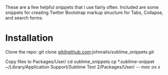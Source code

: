 These are a few helpful snippets that i use fairly often. Included are some snippets for creating Twitter Bootstrap markup structure for Tabs, Collapse, and search forms.

# Installation
Clone the repo:
    git clone git@github.com:johnrails/sublime_snippets.git

Copy files to Packages/User/
    cd sublime_snippets
    cp *.sublime-snippet ~/Library/Application Support/Sublime Text 2/Packages/User/  -- _mac os x_